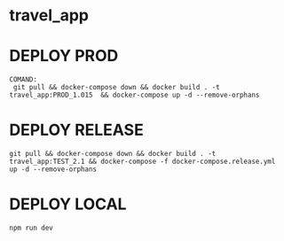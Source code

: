 # travel_app

# DEPLOY PROD
    COMAND:
     git pull && docker-compose down && docker build . -t travel_app:PROD_1.015  && docker-compose up -d --remove-orphans

# DEPLOY RELEASE
    git pull && docker-compose down && docker build . -t travel_app:TEST_2.1 && docker-compose -f docker-compose.release.yml  up -d --remove-orphans

# DEPLOY LOCAL
    npm run dev

